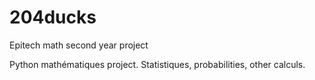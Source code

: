 # 204ducks
Epitech math second year project

Python mathématiques project.
Statistiques, probabilities, other calculs.
